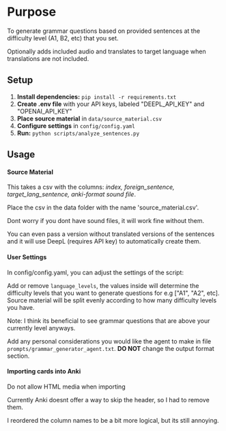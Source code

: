 
# Purpose

To generate grammar questions based on provided sentences at the difficulty level (A1, B2, etc) that you set.

Optionally adds included audio and translates to target language when translations are not included.

## Setup

1. **Install dependencies:** `pip install -r requirements.txt`
2. **Create .env file** with your API keys, labeled "DEEPL_API_KEY" and "OPENAI_API_KEY"
3. **Place source material** in `data/source_material.csv`
4. **Configure settings** in `config/config.yaml`
5. **Run:** `python scripts/analyze_sentences.py`

## Usage

#### Source Material

This takes a csv with the columns: *index, foreign_sentence, target_lang_sentence, anki-format sound file*.

Place the csv in the data folder with the name 'source_material.csv'.

Dont worry if you dont have sound files, it will work fine without them.

You can even pass a version without translated versions of the sentences and it will use DeepL (requires API key) to automatically create them.

#### User Settings

In config/config.yaml, you can adjust the settings of the script:

Add or remove `language_levels`, the values inside will determine the difficulty levels that you want to generate questions for e.g ["A1", "A2", etc]. Source material will be split evenly according to how many difficulty levels you have.

Note: I think its beneficial to see grammar questions that are above your currently level anyways.

Add any personal considerations you would like the agent to make in file `prompts/grammar_generator_agent.txt`. **DO NOT** change the output format section.

#### Importing cards into Anki

Do not allow HTML media when importing

Currently Anki doesnt offer a way to skip the header, so I had to remove them.

I reordered the column names to be a bit more logical, but its still annoying.
